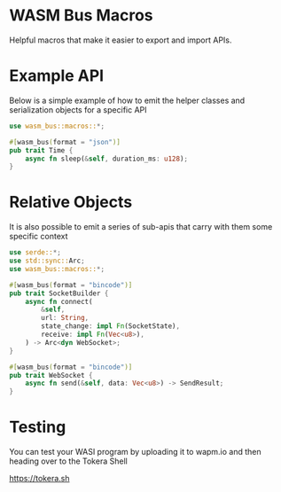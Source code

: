 # WASM Bus Macros

Helpful macros that make it easier to export and import APIs.

# Example API   

Below is a simple example of how to emit the helper classes and serialization objects for a specific API

```rust
use wasm_bus::macros::*;

#[wasm_bus(format = "json")]
pub trait Time {
    async fn sleep(&self, duration_ms: u128);
}
```

# Relative Objects

It is also possible to emit a series of sub-apis that carry with them some specific context

```rust
use serde::*;
use std::sync::Arc;
use wasm_bus::macros::*;

#[wasm_bus(format = "bincode")]
pub trait SocketBuilder {
    async fn connect(
        &self,
        url: String,
        state_change: impl Fn(SocketState),
        receive: impl Fn(Vec<u8>),
    ) -> Arc<dyn WebSocket>;
}

#[wasm_bus(format = "bincode")]
pub trait WebSocket {
    async fn send(&self, data: Vec<u8>) -> SendResult;
}
```

# Testing

You can test your WASI program by uploading it to wapm.io and then heading over to the Tokera Shell

https://tokera.sh
